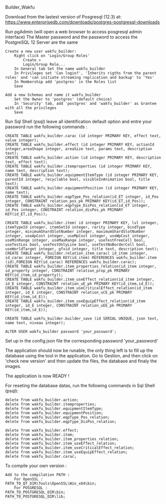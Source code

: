 Builder_Wakfu

Download from the lastest version of Posgresql (12.3) at: 
	https://www.enterprisedb.com/downloads/postgres-postgresql-downloads
	
Run pgAdmin (will open a web browser to access posgresql admin interface)
	The Master password and the password to access the PostgreSQL 12 Server are the same
	
	Create a new user wakfu_builder:
		Right click on 'Login/Group Roles'
			Create >
			Login/Group Role...
		In General tab Set the name wakfu_builder
		In Privileges set 'Can login?', 'Inherits rigths from the parent roles' and 'can initiate streaming replication and backup' to 'Yes'
		In Membership add 'postgres' in the Roles list
		Save
			
	Add a new Schemas and name it wakfu_builder
		Set the Owner to 'postgres' (default choice)
		In 'Security' tab, add 'postgres' and 'wakfu_builder' as Grantee with all the privileges
		Save

Run Sql Shell (psql)
	leave all identification default option and entre your password
	run the following commands :

	CREATE TABLE wakfu_builder.carac (id integer PRIMARY KEY, effect text, value integer);
	CREATE TABLE wakfu_builder.effect (id integer PRIMARY KEY, actionId integer,areaShape integer, areaSize text, params text, description text);
	CREATE TABLE wakfu_builder.action (id integer PRIMARY KEY, description text, effect text);
	CREATE TABLE wakfu_builder.itemproperties (id integer PRIMARY KEY, name text, description text);
	CREATE TABLE wakfu_builder.equipmentItemType (id integer PRIMARY KEY, parentId integer, recyclable bool, visibleInAnimation bool, title text);
	CREATE TABLE wakfu_builder.equipmentPosition (id integer PRIMARY KEY, name text);
	CREATE TABLE wakfu_builder.eqpType_Pos_relation(id_ET integer, id_Pos integer, CONSTRAINT relation_pos_pk PRIMARY KEY(id_ET,id_Pos));
	CREATE TABLE wakfu_builder.eqpType_DisPos_relation(id_ET integer, id_Pos integer, CONSTRAINT relation_disPos_pk PRIMARY KEY(id_ET,id_Pos));

	CREATE TABLE wakfu_builder.item( id integer PRIMARY KEY, lvl integer, itemTypeId integer, itemSetId integer, rarity integer, bindType integer, minimumShardSlotNumber integer, maximumShardSlotNumber integer, useApCost integer, useMpCost integer, useWpCost integer, useMinRange integer, useMaxRange integer, useTestFreeCell bool, useTestLos bool, useTestOnlyLine bool, useTestNoBorderCell bool, useWorldTarget integer, gfxid integer, title text, description text);
	CREATE TABLE wakfu_builder.relation_item_carac( id_item integer, id_carac integer, FOREIGN KEY(id_item) REFERENCES wakfu_builder.item (id),FOREIGN KEY(id_carac) REFERENCES wakfu_builder.carac);
	CREATE TABLE wakfu_builder.item_properties_relation(id_item integer, id_property integer, CONSTRAINT relation_prop_pk PRIMARY KEY(id_item,id_property));
	CREATE TABLE wakfu_builder.item_useEffect_relation(id_item integer, id_E integer, CONSTRAINT relation_uE_pk PRIMARY KEY(id_item,id_E));
	CREATE TABLE wakfu_builder.item_useCriticalEffect_relation(id_item integer, id_E integer, CONSTRAINT relation_uCE_pk PRIMARY KEY(id_item,id_E));
	CREATE TABLE wakfu_builder.item_useEquipEffect_relation(id_item integer, id_E integer, CONSTRAINT relation_uEE_pk PRIMARY KEY(id_item,id_E));

	CREATE TABLE wakfu_builder.builder_save (id SERIAL UNIQUE, json text, name text, niveau integer);

	ALTER USER wakfu_builder password 'your_password';

Set up in the config.json file the corresponding password 'your_password'

The application should now be runable, the only thing left is to fill up the database using the tool in the application.
Go to Gestion, and then click on 'check new version' and then update the files, the database and finaly the images.

The application is now READY !

For reseting the database datas, run the following commands in Sql Shell (psql):

	delete from wakfu_builder.action;
	delete from wakfu_builder.itemproperties;
	delete from wakfu_builder.equipmentItemType;
	delete from wakfu_builder.equipmentPosition;
	delete from wakfu_builder.eqpType_Pos_relation;
	delete from wakfu_builder.eqpType_DisPos_relation;

	delete from wakfu_builder.effect;
	delete from wakfu_builder.item;
	delete from wakfu_builder.item_properties_relation;
	delete from wakfu_builder.item_useEffect_relation;
	delete from wakfu_builder.item_useCriticalEffect_relation;
	delete from wakfu_builder.item_useEquipEffect_relation;
	delete from wakfu_builder.carac;
	
To compile your own version : 

	Add to the compilation PATH : 
		For OpenSSL :
	PATH_TO_QT_DIR\Tools\OpenSSL\Win_x64\bin;
		For POSGRESQL :
	PATH_TO_POSTGRESQL_DIR\bin;
	PATH_TO_POSTGRESQL_DIR\lib;
